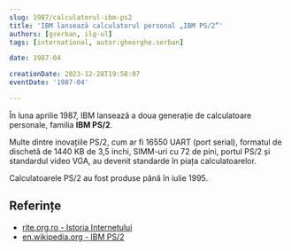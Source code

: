```yaml
---
slug: 1987/calculatorul-ibm-ps2
title: 'IBM lansează calculatorul personal „IBM PS/2”'
authors: [gserban, ilg-ul]
tags: [international, autor:gheorghe.serban]

date: 1987-04

creationDate: 2023-12-28T19:58:07
eventDate: '1987-04'

---
```


În luna aprilie 1987, IBM lansează a doua generație de calculatoare
personale, familia **IBM PS/2**.

<!-- truncate -->

Multe dintre inovațiile PS/2, cum ar fi 16550 UART (port serial),
formatul de dischetă de 1440 KB de 3,5 inchi, SIMM-uri cu 72 de pini,
portul PS/2 și standardul video VGA, au devenit standarde în piața
calculatoarelor.

Calculatoarele PS/2 au fost produse până în iulie 1995.

## Referințe

- [rite.org.ro - Istoria Internetului](https://rite.org.ro/istoria-internetului/)
- [en.wikipedia.org - IBM PS/2](https://en.wikipedia.org/wiki/IBM_PS/2)
